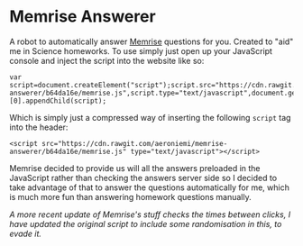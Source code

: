 # Memrise Answerer
A robot to automatically answer [Memrise](http://memrise.com) questions for you. Created to "aid" me in Science homeworks. To use simply just open up your JavaScript console and inject the script into the website like so:

    var script=document.createElement("script");script.src="https://cdn.rawgit.com/aeroniemi/memrise-answerer/b64da16e/memrise.js",script.type="text/javascript",document.getElementsByTagName("head")[0].appendChild(script);

Which is simply just a compressed way of inserting the following `script` tag into the header:

    <script src="https://cdn.rawgit.com/aeroniemi/memrise-answerer/b64da16e/memrise.js" type="text/javascript"></script>

Memrise decided to provide us will all the answers preloaded in the JavaScript rather than checking the answers server side so I decided to take advantage of that to answer the questions automatically for me, which is much more fun than answering homework questions manually.

*A more recent update of Memrise's stuff checks the times between clicks, I have updated the original script to include some randomisation in this, to evade it.*
